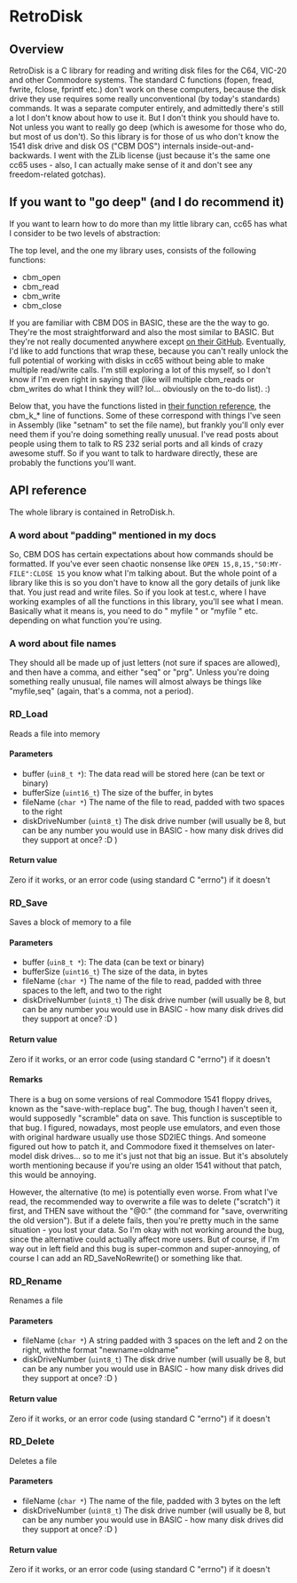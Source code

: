 # RetroDisk

## Overview

RetroDisk is a C library for reading and writing disk files for the C64, VIC-20 and other Commodore systems.  The standard C functions (fopen, fread, fwrite, fclose, fprintf etc.) don't work on these computers, because the disk drive they use requires some really unconventional (by today's standards) commands.  It was a separate computer entirely, and admittedly there's still a lot I don't know about how to use it.  But I don't think you should have to.  Not unless you want to really go deep (which is awesome for those who do, but most of us don't).  So this library is for those of us who don't know the 1541 disk drive and disk OS ("CBM DOS") internals inside-out-and-backwards.  I went with the ZLib license (just because it's the same one cc65 uses - also, I can actually make sense of it and don't see any freedom-related gotchas).


## If you want to "go deep" (and I do recommend it)

If you want to learn how to do more than my little library can, cc65 has what I consider to be two levels of abstraction:

The top level, and the one my library uses, consists of the following functions:

* cbm_open
* cbm_read
* cbm_write
* cbm_close

If you are familiar with CBM DOS in BASIC, these are the the way to go.  They're the most straightforward and also the most similar to BASIC.  But they're not really documented anywhere except [on their GitHub](https://github.com/cc65/cc65/blob/master/include/cbm.h).  Eventually, I'd like to add functions that wrap these, because you can't really unlock the full potential of working with disks in cc65 without being able to make multiple read/write calls.  I'm still exploring a lot of this myself, so I don't know if I'm even right in saying that (like will multiple cbm_reads or cbm_writes do what I think they will?  lol... obviously on the to-do list). :)

Below that, you have the functions listed in [their function reference](https://cc65.github.io/doc/funcref.html#ss2.11), the cbm_k_* line of functions.  Some of these correspond with things I've seen in Assembly (like "setnam" to set the file name), but frankly you'll only ever need them if you're doing something really unusual.  I've read posts about people using them to talk to RS 232 serial ports and all kinds of crazy awesome stuff.  So if you want to talk to hardware directly, these are probably the functions you'll want.


## API reference

The whole library is contained in RetroDisk.h.


### A word about "padding" mentioned in my docs

So, CBM DOS has certain expectations about how commands should be formatted.  If you've ever seen chaotic nonsense like `OPEN 15,8,15,"S0:MY-FILE":CLOSE 15` you know what I'm talking about.  But the whole point of a library like this is so you don't have to know all the gory details of junk like that.  You just read and write files.  So if you look at test.c, where I have working examples of all the functions in this library, you'll see what I mean.  Basically what it means is, you need to do "   myfile  " or "myfile  " etc. depending on what function you're using.


### A word about file names

They should all be made up of just letters (not sure if spaces are allowed), and then have a comma, and either "seq" or "prg".  Unless you're doing something really unusual, file names will almost always be things like "myfile,seq" (again, that's a comma, not a period).


### RD_Load

Reads a file into memory

#### Parameters

* buffer (`uin8_t *`): The data read will be stored here (can be text or binary)
* bufferSize (`uint16_t`) The size of the buffer, in bytes
* fileName (`char *`) The name of the file to read, padded with two spaces to the right
* diskDriveNumber (`uint8_t`) The disk drive number (will usually be 8, but can be any number you would use in BASIC - how many disk drives did they support at once? :D )

#### Return value

Zero if it works, or an error code (using standard C "errno") if it doesn't


### RD_Save

Saves a block of memory to a file

#### Parameters

* buffer (`uin8_t *`): The data (can be text or binary)
* bufferSize (`uint16_t`) The size of the data, in bytes
* fileName (`char *`) The name of the file to read, padded with three spaces to the left, and two to the right
* diskDriveNumber (`uint8_t`) The disk drive number (will usually be 8, but can be any number you would use in BASIC - how many disk drives did they support at once? :D )

#### Return value

Zero if it works, or an error code (using standard C "errno") if it doesn't

#### Remarks

There is a bug on some versions of real Commodore 1541 floppy drives, known as the "save-with-replace bug".  The bug, though I haven't seen it, would supposedly "scramble" data on save.  This function is susceptible to that bug.  I figured, nowadays, most people use emulators, and even those with original hardware usually use those SD2IEC things.  And someone figured out how to patch it, and Commodore fixed it themselves on later-model disk drives... so to me it's just not that big an issue.  But it's absolutely worth mentioning because if you're using an older 1541 without that patch, this would be annoying.

However, the alternative (to me) is potentially even worse.  From what I've read, the recommended way to overwrite a file was to delete ("scratch") it first, and THEN save without the "@0:" (the command for "save, overwriting the old version").  But if a delete fails, then you're pretty much in the same situation - you lost your data.  So I'm okay with not working around the bug, since the alternative could actually affect more users.  But of course, if I'm way out in left field and this bug is super-common and super-annoying, of course I can add an RD_SaveNoRewrite() or something like that.


### RD_Rename

Renames a file

#### Parameters

* fileName (`char *`) A string padded with 3 spaces on the left and 2 on the right, withthe format "newname=oldname"
* diskDriveNumber (`uint8_t`) The disk drive number (will usually be 8, but can be any number you would use in BASIC - how many disk drives did they support at once? :D )

#### Return value

Zero if it works, or an error code (using standard C "errno") if it doesn't


### RD_Delete

Deletes a file

#### Parameters

* fileName (`char *`) The name of the file, padded with 3 bytes on the left
* diskDriveNumber (`uint8_t`) The disk drive number (will usually be 8, but can be any number you would use in BASIC - how many disk drives did they support at once? :D )

#### Return value

Zero if it works, or an error code (using standard C "errno") if it doesn't

